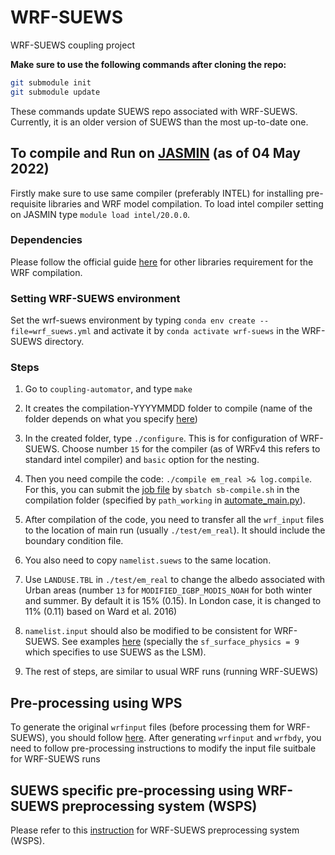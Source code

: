 # WRF-SUEWS

WRF-SUEWS coupling project

**Make sure to use the following commands after cloning the repo:**

``` bash
git submodule init
git submodule update
```
These commands update SUEWS repo associated with WRF-SUEWS. Currently, it is an older version of SUEWS than the most up-to-date one.

## To compile and Run on [JASMIN](https://www.ceda.ac.uk/services/jasmin/) (as of 04 May 2022)

Firstly make sure to use same compiler (preferably INTEL) for installing pre-requisite libraries and WRF model compilation. To load intel compiler setting on JASMIN type `module load intel/20.0.0`.

### Dependencies
Please follow the official guide [here](https://www2.mmm.ucar.edu/wrf/OnLineTutorial/compilation_tutorial.php) for other libraries requirement for the WRF compilation.

### Setting WRF-SUEWS environment
Set the wrf-suews environment by typing `conda env create --file=wrf_suews.yml` and activate it by `conda activate wrf-suews` in the WRF-SUEWS directory. 

### Steps
1. Go to `coupling-automator`, and type `make`

2. It creates the compilation-YYYYMMDD folder to compile (name of the folder depends on what you specify [here](https://github.com/Urban-Meteorology-Reading/WRF-SUEWS/blob/50dba67f3a66cfee296d7c4de88d3f52353b13cd/coupling-automator/automate_main.py#L57))

3. In the created folder, type `./configure`. This is for configuration of WRF-SUEWS. Choose number `15` for the compiler (as of WRFv4 this refers to standard intel compiler) and `basic` option for the nesting.

4. Then you need compile the code: `./compile em_real >& log.compile`. For this, you can submit the [job file](./jasmin-config/sb-compile.sh) by `sbatch sb-compile.sh` in the compilation folder (specified by `path_working` in [automate_main.py](./coupling-automator/automate_main.py)).


5. After compilation of the code, you need to transfer all the `wrf_input` files to the location of main run (usually `./test/em_real`). It should include the boundary condition file.

6. You also need to copy `namelist.suews` to the same location.

7. Use `LANDUSE.TBL` in `./test/em_real` to change the albedo associated with Urban areas (number `13` for `MODIFIED_IGBP_MODIS_NOAH` for both winter and summer. By default it is 15% (0.15). In London case, it is changed to 11% (0.11) based on Ward et al. 2016)

8. `namelist.input` should also be modified to be consistent for WRF-SUEWS. See examples [here](https://github.com/Urban-Meteorology-Reading/WRF-SUEWS/tree/master/input-processor/namelist_example/UK) (specially the `sf_surface_physics = 9` which specifies to use SUEWS as the LSM).

9. The rest of steps, are similar to usual WRF runs (running WRF-SUEWS)

## Pre-processing using WPS

To generate the original `wrfinput` files (before processing them for WRF-SUEWS), you should follow [here](https://www2.mmm.ucar.edu/wrf/OnLineTutorial/CASES/JAN00/index.php). After generating `wrfinput` and `wrfbdy`, you need to follow pre-processing instructions to modify the input file suitbale for WRF-SUEWS runs


## SUEWS specific pre-processing using WRF-SUEWS preprocessing system (WSPS)
Please refer to this [instruction](./WSPS/README.md) for WRF-SUEWS preprocessing system (WSPS).

